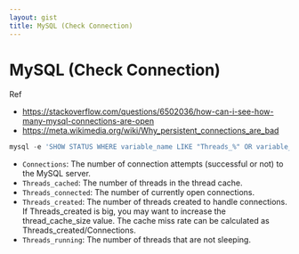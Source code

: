 ```yaml
---
layout: gist
title: MySQL (Check Connection)
---
```


# MySQL (Check Connection)

Ref
- https://stackoverflow.com/questions/6502036/how-can-i-see-how-many-mysql-connections-are-open
- https://meta.wikimedia.org/wiki/Why_persistent_connections_are_bad

```sql
mysql -e 'SHOW STATUS WHERE variable_name LIKE "Threads_%" OR variable_name = "Connections"'
```

- `Connections`: The number of connection attempts (successful or not) to the MySQL server.
- `Threads_cached`: The number of threads in the thread cache.
- `Threads_connected`: The number of currently open connections.
- `Threads_created`: The number of threads created to handle connections. If Threads_created is big, you may want to increase the thread_cache_size value. The cache miss rate can be calculated as Threads_created/Connections.
- `Threads_running`: The number of threads that are not sleeping.